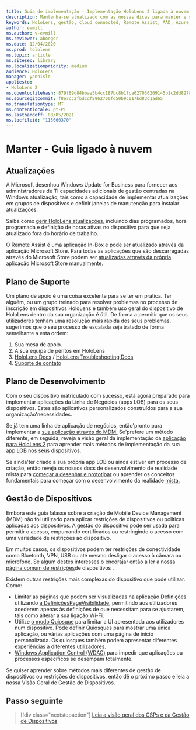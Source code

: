 ```yaml
---
title: Guia de implementação - Implementação HoloLens 2 ligada à nuvem em escala com assistência remota - Manter
description: Mantenha-se atualizado com as nossas dicas para manter e suportar HoloLens dispositivos numa rede Cloud Connected.
keywords: HoloLens, gestão, cloud connected, Remote Assist, AAD, Azure AD, MDM, Mobile Device Management
author: evmill
ms.author: v-evmill
ms.reviewer: aboeger
ms.date: 12/04/2020
ms.prod: hololens
ms.topic: article
ms.sitesec: library
ms.localizationpriority: medium
audience: HoloLens
manager: yannisle
appliesto:
- HoloLens 2
ms.openlocfilehash: 879f89d84bbae5b4cc187bc8b1fca627036269145b1c2dd82787e3789fef259d
ms.sourcegitcommit: f8e7cc2fbdcdf8962700fd50b9c017bd83d1ad65
ms.translationtype: MT
ms.contentlocale: pt-PT
ms.lasthandoff: 08/05/2021
ms.locfileid: "115660370"
---
```

# <a name="maintain---cloud-connected-guide"></a>Manter - Guia ligado à nuvem

## <a name="updates"></a>Atualizações

A Microsoft desenhou Windows Update for Business para fornecer aos administradores de TI capacidades adicionais de gestão centradas na Windows atualização, tais como a capacidade de implementar atualizações em grupos de dispositivos e definir janelas de manutenção para instalar atualizações.

Saiba como [gerir HoloLens atualizações,](/hololens/hololens-updates) incluindo dias programados, hora programada e definição de horas ativas no dispositivo para que seja atualizado fora do horário de trabalho.

O Remote Assist é uma aplicação In-Box e pode ser atualizado através da aplicação Microsoft Store. Para todas as aplicações que são descarregadas através do Microsoft Store podem ser [atualizadas através da própria](/hololens/holographic-store-apps#update-apps) aplicação Microsoft Store manualmente.

## <a name="support-plan"></a>Plano de Suporte

Um plano de apoio é uma coisa excelente para se ter em prática. Ter alguém, ou um grupo treinado para resolver problemas no processo de inscrição em dispositivos HoloLens e também uso geral do dispositivo de HoloLens dentro da sua organização é útil. De forma a permitir que os seus utilizadores tenham uma resolução mais rápida dos seus problemas, sugerimos que o seu processo de escalada seja tratado de forma semelhante a esta ordem:

1. Sua mesa de apoio.
2. A sua equipa de peritos em HoloLens
3. [HoloLens Docs](/hololens/)  /  [HoloLens Troubleshooting Docs](/hololens/hololens-troubleshooting)
4. [Suporte de contato](https://support.serviceshub.microsoft.com/supportforbusiness/create?sapId=e9391227-fa6d-927b-0fff-f96288631b8f)

## <a name="development-plan"></a>Plano de Desenvolvimento

Com o seu dispositivo matriculado com sucesso, está agora preparado para implementar aplicações da Linha de Negócios (apps LOB) para os seus dispositivos. Estes são aplicativos personalizados construídos para a sua organização&#39;necessidades.

Se já tem uma linha de aplicação de negócios, então&#39;pronto para implementar a [sua aplicação através do MDM.](/hololens/app-deploy-intune) Se&#39;prefere um método diferente, em seguida, reveja a visão geral da implementação da [aplicação para HoloLens 2](/hololens/app-deploy-overview) para aprender mais métodos de implementação da sua app LOB nos seus dispositivos.

Se ainda&#39;ter criado a sua própria app LOB ou ainda estiver em processo de criação, então reveja os nossos docs de desenvolvimento de realidade mista para [começar a desenhar e prototipar](/windows/mixed-reality/design/design) ou aprender os conceitos fundamentais para começar com o desenvolvimento da realidade [mista.](/windows/mixed-reality/discover/get-started-with-mr)

## <a name="device-management"></a>Gestão de Dispositivos 

Embora este guia falasse sobre a criação de Mobile Device Management (MDM) não foi utilizado para aplicar restrições de dispositivos ou políticas aplicadas aos dispositivos. A gestão do dispositivo pode ser usada para permitir o acesso, empurrando certificados ou restringindo o acesso com uma variedade de restrições ao dispositivo. 

Em muitos casos, os dispositivos podem ter restrições de conectividade como Bluetooth, VPN, USB ou até mesmo desligar o acesso à câmara ou microfone. Se algum destes interesses o encorajar então a ler a nossa [página comum de restrições](hololens-common-device-restrictions.md)de dispositivos .

Existem outras restrições mais complexas do dispositivo que pode utilizar. Como:

- Limitar as páginas que podem ser visualizadas na aplicação Definições utilizando [a DefiniçõesPageVisibilidade](settings-uri-list.md), permitindo aos utilizadores acederem apenas às definições de que necessitam para se ajustarem, tais como alterar a sua ligação Wi-Fi.
- Utilize [o modo Quiosque](hololens-kiosk.md) para limitar a UI apresentada aos utilizadores num dispositivo. Pode definir Quiosques para mostrar uma única aplicação, ou várias aplicações com uma página de início personalizada. Os quiosques também podem apresentar diferentes experiências a diferentes utilizadores.  
- [Windows Application Control (WDAC)](windows-defender-application-control-wdac.md) para impedir que aplicações ou processos específicos se desempam totalmente.

Se quiser aprender sobre métodos mais diferentes de gestão de dispositivos ou restrições de dispositivos, então dê o próximo passo e leia a nossa Visão Geral de Gestão de Dispositivos.

## <a name="next-step"></a>Passo seguinte

> [!div class="nextstepaction"]
> [Leia a visão geral dos CSPs e da Gestão de Dispositivos](hololens-csp-policy-overview.md)